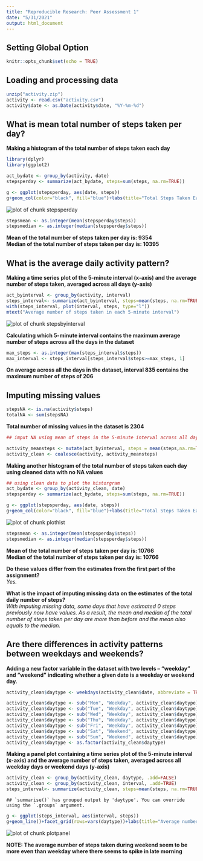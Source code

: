 ```yaml
---
title: "Reproducible Research: Peer Assessment 1"
date: "5/31/2021"
output: html_document
---
```


## Setting Global Option


```r
knitr::opts_chunk$set(echo = TRUE)
```

## Loading and processing data


```r
unzip("activity.zip")
activity <- read.csv("activity.csv")
activity$date <- as.Date(activity$date, "%Y-%m-%d")
```

## What is mean total number of steps taken per day?  

**Making a histogram of the total number of steps taken each day**


```r
library(dplyr)
library(ggplot2)

act_bydate <- group_by(activity, date)
stepsperday <- summarize(act_bydate, steps=sum(steps, na.rm=TRUE))

g <- ggplot(stepsperday, aes(date, steps))
g+geom_col(color="black", fill="blue")+labs(title="Total Steps Taken Each Day")
```

![plot of chunk stepsperday](figure/stepsperday-1.png)

```r
stepsmean <- as.integer(mean(stepsperday$steps))
stepsmedian <- as.integer(median(stepsperday$steps))
```

**Mean of the total number of steps taken per day is: 9354**  
**Median of the total number of steps taken per day is: 10395**

## What is the average daily activity pattern?  

**Making a time series plot of the 5-minute interval (x-axis) and the average number of steps taken, averaged across all days (y-axis)**  

```r
act_byinterval <- group_by(activity, interval)
steps_interval<- summarize(act_byinterval, steps=mean(steps, na.rm=TRUE))
with(steps_interval, plot(interval, steps, type="l"))
mtext("Average number of steps taken in each 5-minute interval")
```

![plot of chunk stepsbyinterval](figure/stepsbyinterval-1.png)

**Calculating which 5-minute interval contains the maximum average number of steps across all the days in the dataset**  


```r
max_steps <- as.integer(max(steps_interval$steps))
max_interval <- steps_interval[steps_interval$steps>=max_steps, 1]
```

**On average across all the days in the dataset, interval 835 contains the maximum number of steps of 206**  

## Imputing missing values  


```r
stepsNA <- is.na(activity$steps)
totalNA <- sum(stepsNA)
```

**Total number of missing values in the dataset is 2304**   


```r
## imput NA using mean of steps in the 5-minute interval across all days

activity_meansteps <- mutate(act_byinterval, steps = mean(steps,na.rm=TRUE))
activity_clean <- coalesce(activity, activity_meansteps)
```

**Making another histogram of the total number of steps taken each day using cleaned data with no NA values**  


```r
## using clean data to plot the historgram
act_bydate <- group_by(activity_clean, date)
stepsperday <- summarize(act_bydate, steps=sum(steps, na.rm=TRUE))

g <- ggplot(stepsperday, aes(date, steps))
g+geom_col(color="black", fill="blue")+labs(title="Total Steps Taken Each Day")
```

![plot of chunk plothist](figure/plothist-1.png)

```r
stepsmean <- as.integer(mean(stepsperday$steps))
stepsmedian <- as.integer(median(stepsperday$steps))
```

**Mean of the total number of steps taken per day is: 10766**  
**Median of the total number of steps taken per day is: 10766**

**Do these values differ from the estimates from the first part of the assignment?**  
*Yes.*

**What is the impact of imputing missing data on the estimates of the total daily number of steps?**  
*With imputing missing data, some days that have estimated 0 steps previously now have values.  As a result, the mean and median of the total number of steps taken per day are more than before and the mean also equals to the median.*  

## Are there differences in activity patterns between weekdays and weekends?

**Adding a new factor variable in the dataset with two levels – “weekday” and “weekend” indicating whether a given date is a weekday or weekend day.**


```r
activity_clean$daytype <- weekdays(activity_clean$date, abbreviate = TRUE)

activity_clean$daytype <- sub("Mon", "Weekday", activity_clean$daytype)
activity_clean$daytype <- sub("Tue", "Weekday", activity_clean$daytype)
activity_clean$daytype <- sub("Wed", "Weekday", activity_clean$daytype)
activity_clean$daytype <- sub("Thu", "Weekday", activity_clean$daytype)
activity_clean$daytype <- sub("Fri", "Weekday", activity_clean$daytype)
activity_clean$daytype <- sub("Sat", "Weekend", activity_clean$daytype)
activity_clean$daytype <- sub("Sun", "Weekend", activity_clean$daytype)
activity_clean$daytype <- as.factor(activity_clean$daytype)
```

**Making a panel plot containing a time series plot of the 5-minute interval (x-axis) and the average number of steps taken, averaged across all weekday days or weekend days (y-axis)**


```r
activity_clean <- group_by(activity_clean, daytype, .add=FALSE)
activity_clean <- group_by(activity_clean, interval, .add=TRUE)
steps_interval<- summarize(activity_clean, steps=mean(steps, na.rm=TRUE))
```

```
## `summarise()` has grouped output by 'daytype'. You can override using the `.groups` argument.
```

```r
g <- ggplot(steps_interval, aes(interval, steps))
g+geom_line()+facet_grid(rows=vars(daytype))+labs(title="Average number of steps taken in 5-minute interval across all weekday/weekend")
```

![plot of chunk plotpanel](figure/plotpanel-1.png)
  
**NOTE: The average number of steps taken during weekend seem to be more even than weekday where there seems to spike in late morning**
